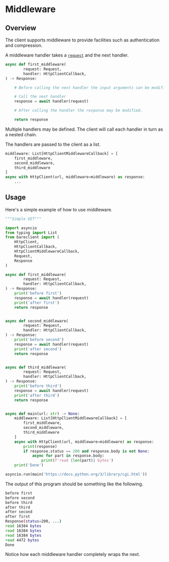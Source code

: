 # Middleware

## Overview

The client supports middleware to provide facilities such as authentication
and compression.

A middleware handler takes a [`request`](/api/bareclient/#class-request) and
the next handler.

```python
async def first_middleware(
        request: Request,
        handler: HttpClientCallback,
) -> Response:

    # Before calling the next handler the input arguments can be modified.

    # Call the next handler
    response = await handler(request)

    # After calling the handler the response may be modified.

    return response
```

Multiple handlers may be defined. The client will call each handler in turn as a nested chain.

The handlers are passed to the client as a list.

```python
middleware: List[HttpClientMiddlewareCallback] = [
    first_middleware,
    second_middleware,
    third_middleware
]
async with HttpClient(url, middleware=middleware) as response:
    ...
```

## Usage

Here's a simple example of how to use middleware.

```python
"""Simple GET"""

import asyncio
from typing import List
from bareclient import (
    HttpClient,
    HttpClientCallback,
    HttpClientMiddlewareCallback,
    Request,
    Response
)

async def first_middleware(
        request: Request,
        handler: HttpClientCallback,
) -> Response:
    print('before first')
    response = await handler(request)
    print('after first')
    return response


async def second_middleware(
        request: Request,
        handler: HttpClientCallback,
) -> Response:
    print('before second')
    response = await handler(request)
    print('after second')
    return response


async def third_middleware(
        request: Request,
        handler: HttpClientCallback,
) -> Response:
    print('before third')
    response = await handler(request)
    print('after third')
    return response


async def main(url: str) -> None:
    middleware: List[HttpClientMiddlewareCallback] = [
        first_middleware,
        second_middleware,
        third_middleware
    ]
    async with HttpClient(url, middleware=middleware) as response:
        print(response)
        if response.status == 200 and response.body is not None:
            async for part in response.body:
                print(f'read {len(part)} bytes')
    print('Done')

asyncio.run(main('https://docs.python.org/3/library/cgi.html'))
```

The output of this program should be something like the following.

```bash
before first
before second
before third
after third
after second
after first
Response(status=200, ...)
read 16384 bytes
read 16384 bytes
read 16384 bytes
read 4472 bytes
Done
```

Notice how each middleware handler completely wraps the next.
